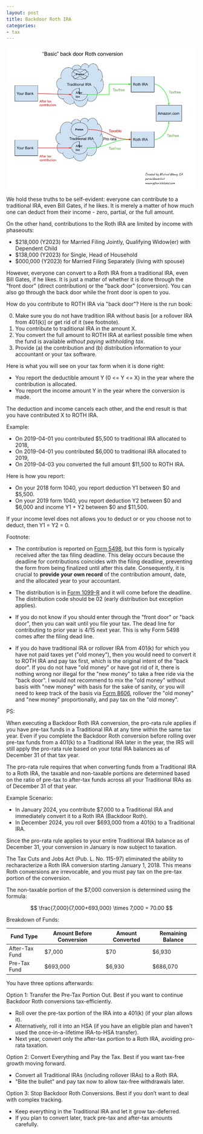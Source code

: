 ```yaml
---
layout: post
title: Backdoor Roth IRA
categories:
- tax
---
```


<img src="/assets/images/20210105-basic-backdoor-Roth-IRA.jpg">

We hold these truths to be self-evident: everyone can contribute to a
traditional IRA, even Bill Gates, if he likes. It is merely a matter of how
much one can deduct from their income - zero, partial, or the full amount.

On the other hand, contributions to the Roth IRA are limited by income with phaseouts:

- $218,000 (Y2023) for Married Filing Jointly, Qualifying Widow(er) with Dependent Child
- $138,000 (Y2023) for Single, Head of Household
- $000,000 (Y2023) for Married Filing Separately (living with spouse)

However, everyone can convert to a Roth IRA from a traditional IRA, even Bill
Gates, if he likes. It is just a matter of whether it is done through the
"front door" (direct contribution) or the "back door" (conversion). You can
also go through the back door while the front door is open to you.

How do you contribute to ROTH IRA via "back door"? Here is the run book:

0. Make sure you do not have tradition IRA without basis [or a rollover IRA from 401(k)] or get rid of it (see footnote).
1. You contribute to traditional IRA in the amount X.
2. You convert the full amount to ROTH IRA at earliest possible time when the fund is available _without paying withholding tax_.
3. Provide (a) the contribution and (b) distribution information to your accountant or your tax software.

Here is what you will see on your tax form when it is done right:

- You report the deductible amount Y (0 <= Y <= X) in the year where the contribution is allocated.
- You report the income amount Y in the year where the conversion is made.

The deduction and income cancels each other, and the end result is that you have contributed X to ROTH IRA.

Example:

- On 2019-04-01 you contributed $5,500 to traditional IRA allocated to 2018,
- On 2019-04-01 you contributed $6,000 to traditional IRA allocated to 2019,
- On 2019-04-03 you converted the full amount $11,500 to ROTH IRA.

Here is how you report:

- On your 2018 form 1040, you report deduction Y1 between $0 and $5,500.
- On your 2019 form 1040, you report deduction Y2 between $0 and $6,000 and income Y1 + Y2 between $0 and $11,500.

If your income level does not allows you to deduct or or you choose not to deduct, then Y1 = Y2 = 0.

Footnote:

- The contribution is reported on [Form
5498](https://www.irs.gov/pub/irs-pdf/f5498.pdf), but this form is
typically received after the tax filing deadline. This delay occurs
because the deadline for contributions coincides with the filing
deadline, preventing the form from being finalized until after this
date. Consequently, it is crucial to **provide your own record**
of the contribution amount, date, and the allocated year to your accountant.

- The distribution is in [Form
1099-R](https://www.irs.gov/pub/irs-pdf/f1099r.pdf) and it will
come before the deadline. The distribution code should be 02 (early
distribution but exception applies).

- If you do not know if you should enter through the "front
door" or "back door", then you can wait until you file your tax.
The dead line for contributing to prior year is 4/15 next year.
This is why Form 5498 comes after the filing dead line.

- If you do have traditional
IRA or rollover IRA from 401(k) for which you have not paid taxes
yet ("old money"), then you would need to convert it to ROTH IRA
and pay tax first, which is the original intent of the "back door".
If you do not have "old money" or have got rid of it, there is
nothing wrong nor illegal for the "new money" to take a free ride
via the "back door". I would not recommend to mix the "old money"
without basis with "new money" with basis for the sake of sanity,
or you will need to keep track of the basis via [Form
8606](https://www.irs.gov/pub/irs-pdf/f8606.pdf), rollover the "old
money" and "new money" proportionally, and pay tax on the "old
money".  

PS:

When executing a Backdoor Roth IRA conversion, the pro-rata rule applies if you
have pre-tax funds in a Traditional IRA at any time within the same tax year.
Even if you complete the Backdoor Roth conversion before rolling over pre-tax
funds from a 401(k) to a Traditional IRA later in the year, the IRS will still
apply the pro-rata rule based on your total IRA balances as of December 31 of
that tax year.

The pro-rata rule requires that when converting funds from a Traditional IRA to
a Roth IRA, the taxable and non-taxable portions are determined based on the
ratio of pre-tax to after-tax funds across all your Traditional IRAs as of
December 31 of that year.

Example Scenario:

  - In January 2024, you contribute $7,000 to a Traditional IRA and immediately convert it to a Roth IRA (Backdoor Roth).
  - In December 2024, you roll over $693,000 from a 401(k) to a Traditional IRA.

Since the pro-rata rule applies to your entire Traditional IRA balance as of
December 31, your conversion in January is now subject to taxation.

The Tax Cuts and Jobs Act (Pub. L. No. 115-97) eliminated the ability to recharacterize a Roth IRA conversion starting January 1, 2018.
This means Roth conversions are irrevocable, and you must pay tax on the pre-tax portion of the conversion.

The non-taxable portion of the $7,000 conversion is determined using the formula:

$$
\frac{7,000}{7,000+693,000} \times 7,000 = 70.00
$$

Breakdown of Funds:

| Fund Type        | Amount Before Conversion | Amount Converted | Remaining Balance |
|----------------------|----------------------------|----------------------|------------------------|
| After-Tax Fund   | $7,000                      | $70              | $6,930             |
| Pre-Tax Fund     | $693,000                    | $6,930           | $686,070           |

You have three options afterwards:

Option 1: Transfer the Pre-Tax Portion Out. Best if you want to continue Backdoor Roth conversions tax-efficiently.

  - Roll over the pre-tax portion of the IRA into a 401(k) (if your plan allows it).
  - Alternatively, roll it into an HSA (if you have an eligible plan and haven't used the once-in-a-lifetime IRA-to-HSA transfer).
  - Next year, convert only the after-tax portion to a Roth IRA, avoiding pro-rata taxation.

Option 2: Convert Everything and Pay the Tax. Best if you want tax-free growth moving forward.

  - Convert all Traditional IRAs (including rollover IRAs) to a Roth IRA.
  - "Bite the bullet" and pay tax now to allow tax-free withdrawals later.

Option 3: Stop Backdoor Roth Conversions. Best if you don’t want to deal with complex tracking.

  - Keep everything in the Traditional IRA and let it grow tax-deferred.
  - If you plan to convert later, track pre-tax and after-tax amounts carefully.
